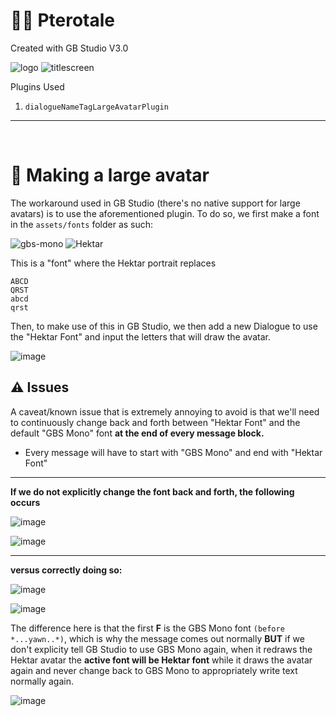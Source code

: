 # 📮🦆 Pterotale 

Created with GB Studio V3.0

![logo](https://user-images.githubusercontent.com/12164308/174966074-de8e6231-f812-4e24-bb16-34f02cd38bb8.png)
![titlescreen](https://user-images.githubusercontent.com/12164308/174966109-4a989b46-e94f-4362-a5d9-8b214a90f6c6.png)

Plugins Used
1. `dialogueNameTagLargeAvatarPlugin`
<hr>
<br>

# 🎨 Making a large avatar
The workaround used in GB Studio (there's no native support for large avatars) is to use the aforementioned plugin. To do so, we first make a font in the `assets/fonts` folder as such:

![gbs-mono](https://user-images.githubusercontent.com/12164308/174967132-b1081714-628d-4cf8-99e6-5b663a8b65cb.png)
![Hektar](https://user-images.githubusercontent.com/12164308/174967064-301d65f9-6ad8-4a5e-bfeb-65a3f6d6dea1.png)

This is a "font" where the Hektar portrait replaces 
``` 
ABCD
QRST
abcd
qrst
```

Then, to make use of this in GB Studio, we then add a new Dialogue to use the "Hektar Font" and input the letters that will draw the avatar.

![image](https://user-images.githubusercontent.com/12164308/174967356-23a7b85d-bcf2-456e-a557-5869f6152468.png)

## ⚠ Issues
 A caveat/known issue that is extremely annoying to avoid is that we'll need to continuously change back and forth between "Hektar Font" and the default "GBS Mono" font **at the end of every message block.**
- Every message will have to start with "GBS Mono" and end with "Hektar Font"

<hr>

**If we do not explicitly change the font back and forth, the following occurs**  

![image](https://user-images.githubusercontent.com/12164308/174968083-b7152f83-36ea-4c01-bb4c-6091f535c71e.png)

![image](https://user-images.githubusercontent.com/12164308/174968103-7bd36205-dc27-4fa5-a10f-dbf71ad877a3.png)

<hr>

**versus correctly doing so:**

![image](https://user-images.githubusercontent.com/12164308/174968235-b7a3c388-4726-4690-a83a-c9b24d823db6.png)

![image](https://user-images.githubusercontent.com/12164308/174968210-c4855fe0-e266-4ef4-8d71-6089942d56f0.png)

The difference here is that the first **F** is the GBS Mono font `(before *...yawn..*)`, which is why the message comes out normally **BUT** if we don't explicity tell GB Studio to use GBS Mono again, when it redraws the Hektar avatar the **active font will be Hektar font** while it draws the avatar again and never change back to GBS Mono to appropriately write text normally again.

![image](https://user-images.githubusercontent.com/12164308/174969940-d71b64eb-f353-4974-a001-ae1b73cb4001.png)

